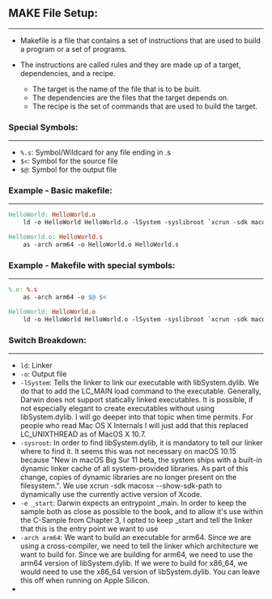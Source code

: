 ## MAKE File Setup:
---
- Makefile is a file that contains a set of instructions that are used to build a program or a set of programs.

- The instructions are called rules and they are made up of a target, dependencies, and a recipe.
  - The target is the name of the file that is to be built.
  - The dependencies are the files that the target depends on.
  - The recipe is the set of commands that are used to build the target.

### Special Symbols:
---
- `%.s`: Symbol/Wildcard for any file ending in .s
- `$<`: Symbol for the source file
- `$@`: Symbol for the output file

### Example - Basic makefile:
---
```makefile
HelloWorld: HelloWorld.o
	ld -o HelloWorld HelloWorld.o -lSystem -syslibroot `xcrun -sdk macosx --show-sdk-path` -e _start -arch arm64

HelloWorld.o: HelloWorld.s
	as -arch arm64 -o HelloWorld.o HelloWorld.s
```

### Example - Makefile with special symbols:
---
```makefile
%.o: %.s
    as -arch arm64 -o $@ $<

HelloWorld: HelloWorld.o
    ld -o HelloWorld HelloWorld.o -lSystem -syslibroot `xcrun -sdk macosx --show-sdk-path` -e _start -arch arm64
```

### Switch Breakdown:
---
- `ld`: Linker
- `-o`: Output file
- `-lSystem`: Tells the linker to link our executable with libSystem.dylib. We do that to add the LC_MAIN load command to the executable. Generally, Darwin does not support statically linked executables. It is possible, if not especially elegant to create executables without using libSystem.dylib. I will go deeper into that topic when time permits. For people who read Mac OS X Internals I will just add that this replaced LC_UNIXTHREAD as of MacOS X 10.7.
- `-sysroot`: In order to find libSystem.dylib, it is mandatory to tell our linker where to find it. It seems this was not necessary on macOS 10.15 because "New in macOS Big Sur 11 beta, the system ships with a built-in dynamic linker cache of all system-provided libraries. As part of this change, copies of dynamic libraries are no longer present on the filesystem.". We use xcrun -sdk macosx --show-sdk-path to dynamically use the currently active version of Xcode.
- `-e _start`: Darwin expects an entrypoint _main. In order to keep the sample both as close as possible to the book, and to allow it's use within the C-Sample from Chapter 3, I opted to keep _start and tell the linker that this is the entry point we want to use
- `-arch arm64`: We want to build an executable for arm64. Since we are using a cross-compiler, we need to tell the linker which architecture we want to build for. Since we are building for arm64, we need to use the arm64 version of libSystem.dylib. If we were to build for x86_64, we would need to use the x86_64 version of libSystem.dylib. You can leave this off when running on Apple Silicon.
-

